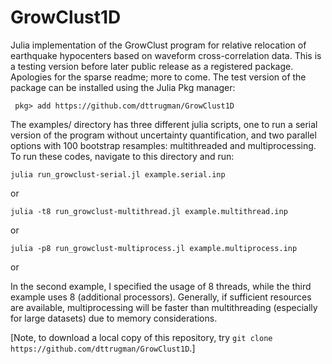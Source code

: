 # GrowClust1D
Julia implementation of the GrowClust program for relative relocation of earthquake hypocenters based on waveform cross-correlation data. This is a testing version before later public release as a registered package. Apologies for the sparse readme; more to come. The test version of the package can be installed using the Julia Pkg manager:

` pkg> add https://github.com/dttrugman/GrowClust1D`

The examples/ directory has three different julia scripts, one to run a serial version of the program without uncertainty quantification, and two parallel options with 100 bootstrap resamples: multithreaded and multiprocessing. To run these codes, navigate to this directory and run:

`julia run_growclust-serial.jl example.serial.inp`

or 

`julia -t8 run_growclust-multithread.jl example.multithread.inp`

or

`julia -p8 run_growclust-multiprocess.jl example.multiprocess.inp`

or


In the second example, I specified the usage of 8 threads, while the third example uses 8 (additional processors). Generally, if sufficient resources are available, multiprocessing will be faster than multithreading (especially for large datasets) due to memory considerations.

[Note, to download a local copy of this repository, try `git clone https://github.com/dttrugman/GrowClust1D`.]
